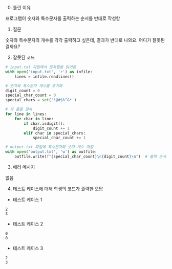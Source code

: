 0. 틀린 이유

프로그램이 숫자와 특수문자를 출력하는 순서를 반대로 작성함

1. 질문

숫자와 특수문자의 개수를 각각 출력하고 싶은데, 결과가 반대로 나와요. 어디가 잘못된 걸까요?

2. 잘못된 코드

```python
# input.txt 파일에서 문자열을 읽어옴
with open('input.txt', 'r') as infile:
    lines = infile.readlines()

# 숫자와 특수문자 개수를 초기화
digit_count = 0
special_char_count = 0
special_chars = set('!@#$%^&*')

# 각 줄을 검사
for line in lines:
    for char in line:
        if char.isdigit():
            digit_count += 1
        elif char in special_chars:
            special_char_count += 1

# output.txt 파일에 특수문자와 숫자 개수 저장
with open('output.txt', 'w') as outfile:
    outfile.write(f"{special_char_count}\n{digit_count}\n")  # 출력 순서가 반대
```

3. 에러 메시지

없음

4. 테스트 케이스에 대해 학생의 코드가 출력한 오답

- 테스트 케이스 1

```
2
3
```

- 테스트 케이스 2

```
0
0
```

- 테스트 케이스 3

```
2
3
```